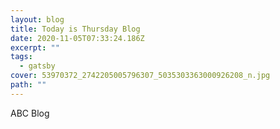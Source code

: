 ```yaml
---
layout: blog
title: Today is Thursday Blog
date: 2020-11-05T07:33:24.186Z
excerpt: ""
tags:
  - gatsby
cover: 53970372_2742205005796307_5035303363000926208_n.jpg
path: ""
---
```

ABC Blog